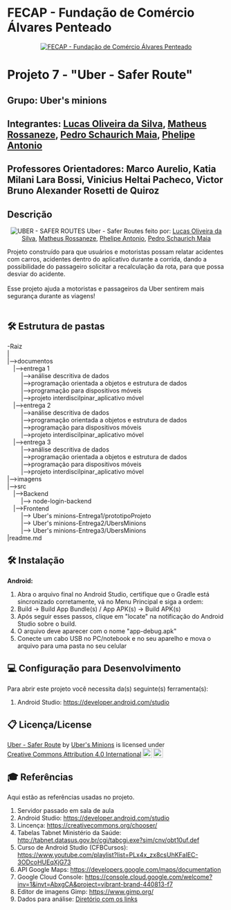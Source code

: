 # FECAP - Fundação de Comércio Álvares Penteado

<p align="center">
<a href= "https://www.fecap.br/"><img src="https://encrypted-tbn0.gstatic.com/images?q=tbn:ANd9GcRhZPrRa89Kma0ZZogxm0pi-tCn_TLKeHGVxywp-LXAFGR3B1DPouAJYHgKZGV0XTEf4AE&usqp=CAU" alt="FECAP - Fundação de Comércio Álvares Penteado" border="0"></a>
</p>

# Projeto 7 - "Uber - Safer Route"

## Grupo: Uber's minions

## Integrantes: <a href="https://www.linkedin.com/in/lucasoliveira198/">Lucas Oliveira da Silva</a>, <a href="https://www.linkedin.com/in/matheus-rossaneze-911b191b4/">Matheus Rossaneze</a>, <a href="https://www.linkedin.com/in/pedro-schaurich-maia/">Pedro Schaurich Maia</a>, <a href="https://www.linkedin.com/in/phelipe-antonio-de-souza-6271b8321/">Phelipe Antonio</a>

## Professores Orientadores: <a>Marco Aurelio</a>, <a>Katia Milani Lara Bossi</a>, <a>Vinicius Heltai Pacheco</a>, <a>Victor Bruno Alexander Rosetti de Quiroz</a>

## Descrição

<p align="center">
  <img src="https://i.postimg.cc/NMgjQ8zp/20250514-2012-Logotipo-Safer-Routes-simple-compose-01jv8h0k9mew4rrgxtz50x36zh.png' border='0' alt='20250514-2012-Logotipo-Safer-Routes-simple-compose-01jv8h0k9mew4rrgxtz50x36zh" alt="UBER - SAFER ROUTES" border="0">
  Uber - Safer Routes feito por: <a href="https://www.linkedin.com/in/lucasoliveira198/">Lucas Oliveira da Silva</a>, <a href="https://www.linkedin.com/in/matheus-rossaneze-911b191b4/">Matheus Rossaneze</a>, <a href="https://www.linkedin.com/in/phelipe-antonio-de-souza-6271b8321/">Phelipe Antonio</a>, <a href="https://www.linkedin.com/in/pedro-schaurich-maia/">Pedro Schaurich Maia</a>
</p>


Projeto construído para que usuários e motoristas possam relatar acidentes com carros, acidentes dentro do aplicativo durante a corrida, dando a possibilidade do passageiro solicitar a recalculação da rota, para que possa desviar do acidente.
<br><br>
Esse projeto ajuda a motoristas e passageiros da Uber sentirem mais segurança durante as viagens!
<br><br>


## 🛠 Estrutura de pastas

-Raiz<br>
|<br>
|-->documentos<br>
  &emsp;|-->entrega 1<br>
  &emsp; &emsp;|-->análise descritiva de dados<br>
  &emsp; &emsp;|-->programação orientada a objetos e estrutura de dados<br>
  &emsp; &emsp;|-->programação para dispositivos móveis<br>
  &emsp; &emsp;|-->projeto interdiscilpinar_aplicativo móvel<br>
  &emsp;|-->entrega 2<br>
  &emsp; &emsp;|-->análise descritiva de dados<br>
  &emsp; &emsp;|-->programação orientada a objetos e estrutura de dados<br>
  &emsp; &emsp;|-->programação para dispositivos móveis<br>
  &emsp; &emsp;|-->projeto interdiscilpinar_aplicativo móvel<br>
  &emsp;|-->entrega 3<br>
  &emsp; &emsp;|-->análise descritiva de dados<br>
  &emsp; &emsp;|-->programação orientada a objetos e estrutura de dados<br>
  &emsp; &emsp;|-->programação para dispositivos móveis<br>
  &emsp; &emsp;|-->projeto interdiscilpinar_aplicativo móvel<br>
|-->imagens<br>
|-->src<br>
  &emsp;|-->Backend<br>
  &emsp; &emsp;|--> node-login-backend<br>
  &emsp;|-->Frontend<br>
  &emsp; &emsp;|--> Uber's minions-Entrega1/prototipoProjeto<br>
  &emsp; &emsp;|--> Uber's minions-Entrega2/UbersMinions<br>
  &emsp; &emsp;|--> Uber's minions-Entrega3/UbersMinions<br>
|readme.md<br>


## 🛠 Instalação

<b>Android:</b>

1. Abra o arquivo final no Android Studio, certifique que o Gradle está sincronizado corretamente, vá no Menu Principal e siga a ordem:
2. Build -> Build App Bundle(s) / App APK(s) -> Build APK(s)
3. Após seguir esses passos, clique em "locate" na notificação do Android Studio sobre o build.
4. O arquivo deve aparecer com o nome "app-debug.apk"
5. Conecte um cabo USB no PC/notebook e no seu aparelho e mova o arquivo para uma pasta no seu celular


## 💻 Configuração para Desenvolvimento

Para abrir este projeto você necessita da(s) seguinte(s) ferramenta(s):

1. Android Studio: <https://developer.android.com/studio>


## 📋 Licença/License
<p xmlns:cc="http://creativecommons.org/ns#" xmlns:dct="http://purl.org/dc/terms/"><a property="dct:title" rel="cc:attributionURL" href="https://github.com/2025-1-NCC3/Projeto7">Uber - Safer Route</a> by <a rel="cc:attributionURL dct:creator" property="cc:attributionName" href="https://github.com/2025-1-NCC3/Projeto7">Uber's Minions</a> is licensed under <a href="https://creativecommons.org/licenses/by/4.0/?ref=chooser-v1" target="_blank" rel="license noopener noreferrer" style="display:inline-block;">Creative Commons Attribution 4.0 International<img style="height:22px!important;margin-left:3px;vertical-align:text-bottom;" src="https://mirrors.creativecommons.org/presskit/icons/cc.svg?ref=chooser-v1" alt=""><img style="height:22px!important;margin-left:3px;vertical-align:text-bottom;" src="https://mirrors.creativecommons.org/presskit/icons/by.svg?ref=chooser-v1" alt=""></a></p>

## 🎓 Referências

Aqui estão as referências usadas no projeto.

1. Servidor passado em sala de aula
2. Android Studio: <https://developer.android.com/studio>
3. Lincença: <https://creativecommons.org/chooser/>
4. Tabelas Tabnet Ministério da Saúde: <http://tabnet.datasus.gov.br/cgi/tabcgi.exe?sim/cnv/obt10uf.def>
5. Curso de Android Studio (CFBCursos): <https://www.youtube.com/playlist?list=PLx4x_zx8csUhKFaIEC-3ODcoHUEqXjG73>
6. API Google Maps: <https://developers.google.com/maps/documentation>
7. Google Cloud Console: <https://console.cloud.google.com/welcome?inv=1&invt=AbxgCA&project=vibrant-brand-440813-f7>
8. Editor de imagens Gimp: <https://www.gimp.org/>
9. Dados para análise: <a href="/documentos/Entrega%201/An%C3%A1lise%20Descritiva%20de%20Dados/Fontes%20utilizadas.txt">Diretório com os links</a>


